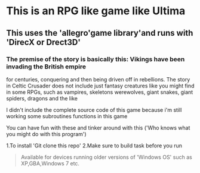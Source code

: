 # This is an RPG like game like Ultima
## This uses the 'allegro'game library'and runs with 'DirecX or Drect3D'
### The premise of the story is basically this: Vikings have been invading the British empire
 for centuries, conquering and then being driven off in rebellions. The story in
Celtic Crusader does not include just fantasy creatures like you might find in some RPGs,
such as vampires, skeletons  werewolves, giant snakes, giant spiders, dragons  and the like

I didn't include the complete source code of this game because i'm still working some subroutines functions in this game

You can have fun with these and tinker around with this
 ('Who knows what you might do with this program')

1.To install 'Git clone this repo'
2.Make sure to build task before you run
 
>Available for devices running older versions of 'Windows OS' such as XP,GBA,Windows 7 etc.
